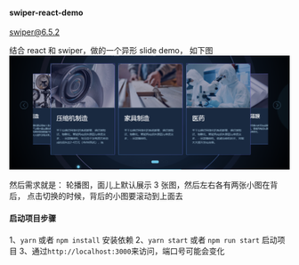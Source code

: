 #### swiper-react-demo

swiper@6.5.2

结合 react 和 swiper，做的一个异形 slide demo， 如下图
![这是图片](/static/img1.png)

然后需求就是：
轮播图，面儿上默认展示 3 张图，然后左右各有两张小图在背后，
点击切换的时候，背后的小图要滚动到上面去

#### 启动项目步骤

1、`yarn` 或者 `npm install` 安装依赖
2、`yarn start` 或者 `npm run start` 启动项目
3、通过`http://localhost:3000`来访问，端口号可能会变化

